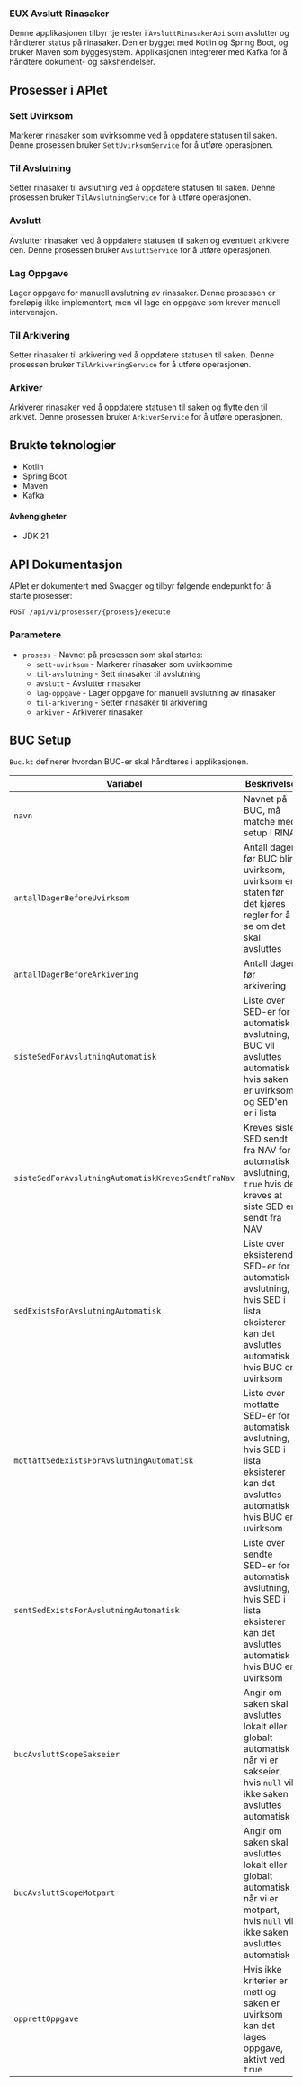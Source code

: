 ### EUX Avslutt Rinasaker

Denne applikasjonen tilbyr tjenester i `AvsluttRinasakerApi` som avslutter og håndterer status
på rinasaker. Den er bygget med Kotlin og Spring Boot, og bruker Maven som byggesystem.
Applikasjonen integrerer med Kafka for å håndtere dokument- og sakshendelser.

## Prosesser i APIet

### Sett Uvirksom

Markerer rinasaker som uvirksomme ved å oppdatere statusen til saken. Denne prosessen
bruker `SettUvirksomService` for å utføre operasjonen.

### Til Avslutning

Setter rinasaker til avslutning ved å oppdatere statusen til saken. Denne prosessen
bruker `TilAvslutningService` for å utføre operasjonen.

### Avslutt

Avslutter rinasaker ved å oppdatere statusen til saken og eventuelt arkivere den. Denne
prosessen bruker `AvsluttService` for å utføre operasjonen.

### Lag Oppgave

Lager oppgave for manuell avslutning av rinasaker. Denne prosessen er foreløpig ikke
implementert, men vil lage en oppgave som krever manuell intervensjon.

### Til Arkivering

Setter rinasaker til arkivering ved å oppdatere statusen til saken. Denne prosessen
bruker `TilArkiveringService` for å utføre operasjonen.

### Arkiver

Arkiverer rinasaker ved å oppdatere statusen til saken og flytte den til arkivet.
Denne prosessen bruker `ArkiverService` for å utføre operasjonen.

## Brukte teknologier

* Kotlin
* Spring Boot
* Maven
* Kafka

#### Avhengigheter

* JDK 21

## API Dokumentasjon

APIet er dokumentert med Swagger og tilbyr følgende endepunkt for å starte prosesser:

```POST /api/v1/prosesser/{prosess}/execute```

### Parametere

* `prosess` - Navnet på prosessen som skal startes:
    * `sett-uvirksom` - Markerer rinasaker som uvirksomme
    * `til-avslutning` - Sett rinasaker til avslutning
    * `avslutt` - Avslutter rinasaker
    * `lag-oppgave` - Lager oppgave for manuell avslutning av rinasaker
    * `til-arkivering` - Setter rinasaker til arkivering
    * `arkiver` - Arkiverer rinasaker

## BUC Setup

`Buc.kt` definerer hvordan BUC-er skal håndteres i applikasjonen.

| Variabel                                           | Beskrivelse                                                                                                                             | Eksempelverdi                     |
|----------------------------------------------------|-----------------------------------------------------------------------------------------------------------------------------------------|-----------------------------------|
| `navn`                                             | Navnet på BUC, må matche med setup i RINA                                                                                               | `"H_BUC_01"`                      |
| `antallDagerBeforeUvirksom`                        | Antall dager før BUC blir uvirksom, uvirksom er staten før det kjøres regler for å se om det skal avsluttes                             | `90`                              |
| `antallDagerBeforeArkivering`                      | Antall dager før arkivering                                                                                                             | `180`                             |
| `sisteSedForAvslutningAutomatisk`                  | Liste over SED-er for automatisk avslutning, BUC vil avsluttes automatisk hvis saken er uvirksom og SED'en er i lista                   | `["H002"]`                        |
| `sisteSedForAvslutningAutomatiskKrevesSendtFraNav` | Kreves siste SED sendt fra NAV for automatisk avslutning, `true` hvis det kreves at siste SED er sendt fra NAV                          | `false`                           |
| `sedExistsForAvslutningAutomatisk`                 | Liste over eksisterende SED-er for automatisk avslutning, hvis SED i lista eksisterer kan det avsluttes automatisk hvis BUC er uvirksom | `["F003"]`                        |
| `mottattSedExistsForAvslutningAutomatisk`          | Liste over mottatte SED-er for automatisk avslutning, hvis SED i lista eksisterer kan det avsluttes automatisk hvis BUC er uvirksom     | `["U002", "U004"]`                |
| `sentSedExistsForAvslutningAutomatisk`             | Liste over sendte SED-er for automatisk avslutning, hvis SED i lista eksisterer kan det avsluttes automatisk hvis BUC er uvirksom       | `["H070"]`                        |
| `bucAvsluttScopeSakseier`                          | Angir om saken skal avsluttes lokalt eller globalt automatisk når vi er sakseier, hvis `null` vil ikke saken avsluttes automatisk       | `BucAvsluttScope.AVSLUTT_LOKALT`  |
| `bucAvsluttScopeMotpart`                           | Angir om saken skal avsluttes lokalt eller globalt automatisk når vi er motpart, hvis `null` vil ikke saken avsluttes automatisk        | `BucAvsluttScope.AVSLUTT_GLOBALT` |
| `opprettOppgave`                                   | Hvis ikke kriterier er møtt og saken er uvirksom kan det lages oppgave, aktivt ved `true`                                               | `true`                            |
